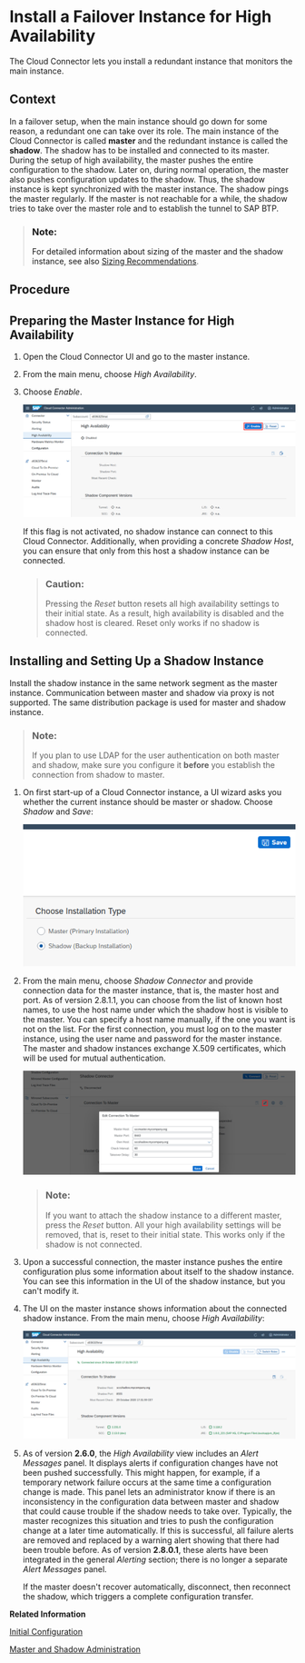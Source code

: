 <!-- loioc697705179a24d2b8b6be038fae59c33 -->

# Install a Failover Instance for High Availability

The Cloud Connector lets you install a redundant instance that monitors the main instance.



<a name="loioc697705179a24d2b8b6be038fae59c33__context"/>

## Context

In a failover setup, when the main instance should go down for some reason, a redundant one can take over its role. The main instance of the Cloud Connector is called **master** and the redundant instance is called the **shadow**. The shadow has to be installed and connected to its master. During the setup of high availability, the master pushes the entire configuration to the shadow. Later on, during normal operation, the master also pushes configuration updates to the shadow. Thus, the shadow instance is kept synchronized with the master instance. The shadow pings the master regularly. If the master is not reachable for a while, the shadow tries to take over the master role and to establish the tunnel to SAP BTP.

> ### Note:  
> For detailed information about sizing of the master and the shadow instance, see also [Sizing Recommendations](sizing-recommendations-f008494.md).

<a name="concept_p4y_fhj_q4"/>

<!-- concept\_p4y\_fhj\_q4 -->

## Procedure



<a name="concept_p4y_fhj_q4__preparing"/>

## Preparing the Master Instance for High Availability

1.  Open the Cloud Connector UI and go to the master instance.
2.  From the main menu, choose *High Availability*.
3.  Choose *Enable*.

    ![](images/SCC_HA_-_Enable_f1b81ec.png)

    If this flag is not activated, no shadow instance can connect to this Cloud Connector. Additionally, when providing a concrete *Shadow Host*, you can ensure that only from this host a shadow instance can be connected.

    > ### Caution:  
    > Pressing the *Reset* button resets all high availability settings to their initial state. As a result, high availability is disabled and the shadow host is cleared. Reset only works if no shadow is connected.




<a name="concept_p4y_fhj_q4__install"/>

## Installing and Setting Up a Shadow Instance

Install the shadow instance in the same network segment as the master instance. Communication between master and shadow via proxy is not supported. The same distribution package is used for master and shadow instance.

> ### Note:  
> If you plan to use LDAP for the user authentication on both master and shadow, make sure you configure it **before** you establish the connection from shadow to master.

1.  On first start-up of a Cloud Connector instance, a UI wizard asks you whether the current instance should be master or shadow. Choose *Shadow* and *Save*:

    ![](images/SCC_HA_-_Installation_Type_fd13d62.png)

2.  From the main menu, choose *Shadow Connector* and provide connection data for the master instance, that is, the master host and port. As of version 2.8.1.1, you can choose from the list of known host names, to use the host name under which the shadow host is visible to the master. You can specify a host name manually, if the one you want is not on the list. For the first connection, you must log on to the master instance, using the user name and password for the master instance. The master and shadow instances exchange X.509 certificates, which will be used for mutual authentication.

    ![](images/SCC_HA_-_Shadow_Edit_5499f27.png)

    > ### Note:  
    > If you want to attach the shadow instance to a different master, press the *Reset* button. All your high availability settings will be removed, that is, reset to their initial state. This works only if the shadow is not connected.

3.  Upon a successful connection, the master instance pushes the entire configuration plus some information about itself to the shadow instance. You can see this information in the UI of the shadow instance, but you can't modify it.
4.  The UI on the master instance shows information about the connected shadow instance. From the main menu, choose *High Availability*:

    ![](images/SCC_HA_-_ShadowInfoMaster_f78b153.png)

5.  As of version **2.6.0**, the *High Availability* view includes an *Alert Messages* panel. It displays alerts if configuration changes have not been pushed successfully. This might happen, for example, if a temporary network failure occurs at the same time a configuration change is made. This panel lets an administrator know if there is an inconsistency in the configuration data between master and shadow that could cause trouble if the shadow needs to take over. Typically, the master recognizes this situation and tries to push the configuration change at a later time automatically. If this is successful, all failure alerts are removed and replaced by a warning alert showing that there had been trouble before. As of version **2.8.0.1**, these alerts have been integrated in the general *Alerting* section; there is no longer a separate *Alert Messages* panel.

    If the master doesn't recover automatically, disconnect, then reconnect the shadow, which triggers a complete configuration transfer.


**Related Information**  


[Initial Configuration](initial-configuration-db9170a.md "After installing and starting the Cloud Connector, log on to the administration UI and perform the required configuration to make your Cloud Connector operational.")

[Master and Shadow Administration](master-and-shadow-administration-7f57de1.md "")

